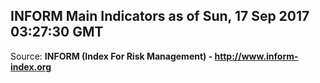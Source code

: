 ## INFORM Main Indicators as of Sun, 17 Sep 2017 03:27:30 GMT

Source: **INFORM (Index For Risk Management) - http://www.inform-index.org**